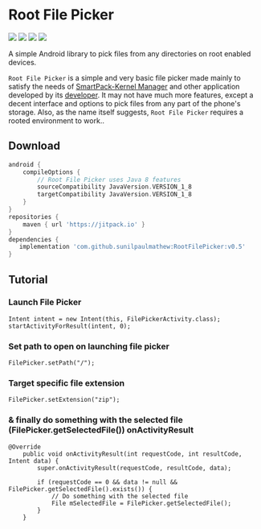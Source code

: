 # Root File Picker

[![](https://img.shields.io/badge/Root%20File%20&%20Picker%20-v0.5-green)](https://github.com/sunilpaulmathew/RootFilePicker/releases)
![](https://img.shields.io/github/languages/top/sunilpaulmathew/RootFilePicker)
![](https://img.shields.io/github/contributors/sunilpaulmathew/RootFilePicker)
![](https://img.shields.io/github/license/sunilpaulmathew/RootFilePicker)

A simple Android library to pick files from any directories on root enabled devices.

`Root File Picker` is a simple and very basic file picker made mainly to satisfy the needs of [SmartPack-Kernel Manager](https://github.com/SmartPack/SmartPack-Kernel-Manager) and other application developed by its [developer](https://github.com/sunilpaulmathew). It may not have much more features, except a decent interface and options to pick files from any part of the phone's storage. Also, as the name itself suggests, `Root File Picker` requires a rooted environment to work..

## Download
```groovy
android {
    compileOptions {
        // Root File Picker uses Java 8 features
        sourceCompatibility JavaVersion.VERSION_1_8
        targetCompatibility JavaVersion.VERSION_1_8
    }
}
repositories {
    maven { url 'https://jitpack.io' }
}
dependencies {
   implementation 'com.github.sunilpaulmathew:RootFilePicker:v0.5'
}
```

## Tutorial

### Launch File Picker

```
Intent intent = new Intent(this, FilePickerActivity.class);
startActivityForResult(intent, 0);
```

### Set path to open on launching  file picker
```
FilePicker.setPath("/");
```

### Target specific file extension
```
FilePicker.setExtension("zip");
```

### & finally do something with the selected file (FilePicker.getSelectedFile()) onActivityResult

```
@Override
    public void onActivityResult(int requestCode, int resultCode, Intent data) {
        super.onActivityResult(requestCode, resultCode, data);

        if (requestCode == 0 && data != null && FilePicker.getSelectedFile().exists()) {
            // Do something with the selected file
            File mSelectedFile = FilePicker.getSelectedFile();
        }
    }
```
